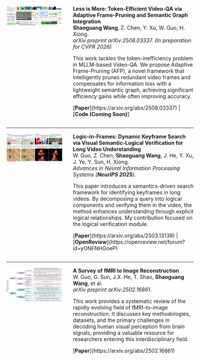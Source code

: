 <!-- #### Submitted

- <strong>S. Li</strong>, X. Yang*, A. Cao*, K. Fan, Y. Liu, C. Wang, and Q. Niu. LaNCoR: Label Noise-Contrastive Robust Learning for Seismic Signal Processing with Application to Microseismic Arrival Time Picking. <strong>Rej :)</strong> [[Code]](https://github.com/senli1073/LaNCor)

#### Published

- X. Yang, <strong>S. Li</strong>, A. Cao*, C. Wang*, Y. Liu, X. Bai, and Q. Niu (2024). Deep Transfer Learning for P-wave Arrival Identification and Automatic Seismic Source Location in Underground Mines. <strong>International Journal of Rock Mechanics and Mining Sciences</strong>. [[Paper]](https://doi.org/10.1016/j.ijrmms.2024.105888)

- <strong>S. Li</strong>, X. Yang*, A. Cao*, C. Wang, Y. Liu, Y. Liu, and Q. Niu (2024). SeisT: A Foundational Deep-Learning Model for Earthquake Monitoring Tasks. <strong>IEEE Transactions on Geoscience and Remote Sensing</strong>. [[Paper]](https://doi.org/10.1109/TGRS.2024.3371503) [[Code]](https://github.com/senli1073/SeisT)

- A. Cao, X. Yang, C. Wang*, <strong>S. Li</strong>, Y. Liu, L. Dou, and Q. Niu (2023). High-Precision Phase Picking and Automatic Source Locating Method for Seismicity in Mines Based on Deep Transfer Learning. <strong>Journal of China Coal Society</strong>. [[Paper]](https://doi.org/10.13225/j.cnki.jccs.2023.0095)

- A. Cao, Y. Liu, X. Yang*, <strong>S. Li</strong>, C. Wang, X. Bai, and Y. Liu (2022). Physical Index and Data Fusion-Driven Method for Coal Burst Prediction in Time Sequence. <strong>Journal of China Coal Society</strong>. [[Paper]](https://doi.org/10.13225/j.cnki.jccs.2022.0680)

- X. Yang, X. Yu, C. Zhang, <strong>S. Li</strong>, and Q. Niu (2021). MineGPS: Battery-Free Localization Base Station for Coal Mine Environment. <strong>IEEE Communications Letters</strong>. [[Paper]](https://doi.org/10.1109/LCOMM.2021.3081593)
 -->

<!-- ### Preprints

- **Shaoguang Wang**, Z. Chen, Y. Xu, W. Guo, H. Xiong. (2025). Less is More: Token-Efficient Video-QA via Adaptive Frame-Pruning and Semantic Graph Integration. *arXiv preprint arXiv:2508.03337*. (In preparation for CVPR 2026) [[Paper]](https://arxiv.org/abs/2508.03337)

### Conference Papers

- W. Guo, Z. Chen, **Shaoguang Wang**, J. He, Y. Xu, J. Ye, Y. Sun, H. Xiong. (2025). Logic-in-Frames: Dynamic Keyframe Search via Visual Semantic-Logical Verification for Long Video Understanding. In *Advances in Neural Information Processing Systems (NeurIPS 2025)*. [[Paper]](https://arxiv.org/abs/2503.13139)

### Surveys

- W. Guo, G. Sun, J.X. He, T. Shao, **Shaoguang Wang**, et al. (2025). A Survey of fMRI to Image Reconstruction. *arXiv preprint arXiv:2502.16861*. [[Paper]](https://arxiv.org/abs/2502.16861) -->

<!-- ---
layout: default
---

## Publications

--- -->

<div style="display: flex; margin-bottom: 2em;">
    <div style="flex: 0 0 30%; margin-right: 2em;">
        <img src="/static/assets/img/less_is_more_figure.png" alt="Less is More Diagram" style="width: 100%;">
    </div>
    <div style="flex: 1;">
        <strong>Less is More: Token-Efficient Video-QA via Adaptive Frame-Pruning and Semantic Graph Integration</strong><br>
        <strong>Shaoguang Wang</strong>, Z. Chen, Y. Xu, W. Guo, H. Xiong.<br>
        <em>arXiv preprint arXiv:2508.03337. (In preparation for CVPR 2026)</em><br>
        <p>This work tackles the token-inefficiency problem in MLLM-based Video-QA. We propose Adaptive Frame-Pruning (AFP), a novel framework that intelligently prunes redundant video frames and compensates for information loss with a lightweight semantic graph, achieving significant efficiency gains while often improving accuracy.</p>
        [<strong>Paper</strong>](https://arxiv.org/abs/2508.03337) | [<strong>Code (Coming Soon)</strong>]
    </div>
</div>

---

<div style="display: flex; margin-bottom: 2em;">
    <div style="flex: 0 0 30%; margin-right: 2em;">
        <img src="/static/assets/img/logic_in_frames_figure.png" alt="Logic-in-Frames Diagram" style="width: 100%;">
    </div>
    <div style="flex: 1;">
        <strong>Logic-in-Frames: Dynamic Keyframe Search via Visual Semantic-Logical Verification for Long Video Understanding</strong><br>
        W. Guo, Z. Chen, <strong>Shaoguang Wang</strong>, J. He, Y. Xu, J. Ye, Y. Sun, H. Xiong.<br>
        <em>Advances in Neural Information Processing Systems (<strong>NeurIPS 2025</strong>).</em><br>
        <p>This paper introduces a semantics-driven search framework for identifying keyframes in long videos. By decomposing a query into logical components and verifying them in the video, the method enhances understanding through explicit logical relationships. My contribution focused on the logical verification module.</p>
        [<strong>Paper</strong>](https://arxiv.org/abs/2503.13139) | [<strong>OpenReview</strong>](https://openreview.net/forum?id=yONFNHGoeP)
    </div>
</div>

---

<div style="display: flex; margin-bottom: 2em;">
    <div style="flex: 0 0 30%; margin-right: 2em;">
        <img src="/static/assets/img/fmri_survey_figure.png" alt="fMRI Survey Diagram" style="width: 100%;">
    </div>
    <div style="flex: 1;">
        <strong>A Survey of fMRI to Image Reconstruction</strong><br>
        W. Guo, G. Sun, J.X. He, T. Shao, <strong>Shaoguang Wang</strong>, et al.<br>
        <em>arXiv preprint arXiv:2502.16861.</em><br>
        <p>This work provides a systematic review of the rapidly evolving field of fMRI-to-image reconstruction. It discusses key methodologies, datasets, and the primary challenges in decoding human visual perception from brain signals, providing a valuable resource for researchers entering this interdisciplinary field.</p>
        [<strong>Paper</strong>](https://arxiv.org/abs/2502.16861)
    </div>
</div>